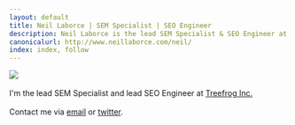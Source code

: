 ```yaml
---
layout: default
title: Neil Laborce | SEM Specialist | SEO Engineer
description: Neil Laborce is the lead SEM Specialist & SEO Engineer at Treefrog Inc.
canonicalurl: http://www.neillaborce.com/neil/
index: index, follow
---
```

  <img src="{{ site.baseurl }}/images/neillaborce.png">
  <br>
  <br>I'm the lead SEM Specialist and lead SEO Engineer at <a href="https://www.treefrog.ca">Treefrog Inc.</a>
  <br>
  <br>Contact me via <a href="mailto:neil@treefrog.ca">email</a> or <a href="https://twitter.com/NeilLaborce">twitter</a>.
  <br>
